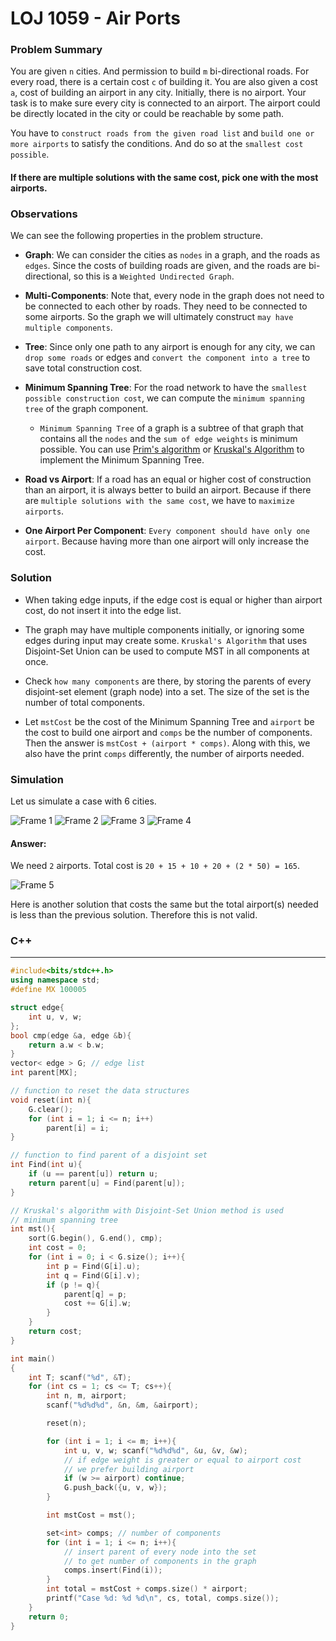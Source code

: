 # LOJ 1059 - Air Ports

### Problem Summary

You are given `n` cities. And permission to build `m` bi-directional roads. For every road, there is a certain cost `c` of building it. You are also given a cost `a`, cost of building an airport in any city. Initially, there is no airport. Your task is to make sure every city is connected to an airport. The airport could be directly located in the city or could be reachable by some path.

You have to `construct roads from the given road list` and `build one or more airports` to satisfy the conditions. And do so at the `smallest cost possible`.

#### If there are multiple solutions with the same cost, pick one with the most airports.

### Observations

We can see the following properties in the problem structure.

- **Graph**: We can consider the cities as `nodes` in a graph, and the roads as `edges`. Since the costs of building roads are given, and the roads are bi-directional, so this is a `Weighted Undirected Graph`.

- **Multi-Components**: Note that, every node in the graph does not need to be connected to each other by roads. They need to be connected to some airports. So the graph we will ultimately construct `may have multiple components`.

- **Tree**: Since only one path to any airport is enough for any city, we can `drop some roads` or edges and `convert the component into a tree` to save total construction cost.

- **Minimum Spanning Tree**: For the road network to have the `smallest possible construction cost`, we can compute the `minimum spanning tree` of the graph component.

  - `Minimum Spanning Tree` of a graph is a subtree of that graph that contains all the `nodes` and the `sum of edge weights` is minimum possible. You can use [Prim's algorithm](https://cp-algorithms.com/graph/mst_prim.html) or [Kruskal's Algorithm](https://cp-algorithms.com/graph/mst_kruskal.html) to implement the Minimum Spanning Tree.

- **Road vs Airport**: If a road has an equal or higher cost of construction than an airport, it is always better to build an airport. Because if there are `multiple solutions with the same cost`, we have to `maximize airports`.

- **One Airport Per Component**: `Every component should have only one airport`. Because having more than one airport will only increase the cost.

### Solution

- When taking edge inputs, if the edge cost is equal or higher than airport cost, do not insert it into the edge list.

- The graph may have multiple components initially, or ignoring some edges during input may create some. `Kruskal's Algorithm` that uses Disjoint-Set Union can be used to compute MST in all components at once.

- Check `how many components` are there, by storing the parents of every disjoint-set element (graph node) into a set. The size of the set is the number of total components.

- Let `mstCost` be the cost of the Minimum Spanning Tree and `airport` be the cost to build one airport and `comps` be the number of components. Then the answer is `mstCost + (airport * comps)`. Along with this, we also have the print `comps` differently, the number of airports needed.

### Simulation

Let us simulate a case with 6 cities.

![Frame 1](https://user-images.githubusercontent.com/14056189/102008348-e6e3bb00-3d59-11eb-82b8-663925441e98.png)
![Frame 2](https://user-images.githubusercontent.com/14056189/102008350-e8ad7e80-3d59-11eb-86d6-fb243afc8cda.png)
![Frame 3](https://user-images.githubusercontent.com/14056189/102008351-e9461500-3d59-11eb-88b5-2f35f02a3665.png)
![Frame 4](https://user-images.githubusercontent.com/14056189/102011618-89f2ff80-3d6f-11eb-987b-d6fa85325b9d.png)

#### Answer:

We need `2` airports. Total cost is `20 + 15 + 10 + 20 + (2 * 50) = 165`.

![Frame 5](https://user-images.githubusercontent.com/14056189/102010758-5cf01e00-3d6a-11eb-8b88-dce382ab3a46.png)

Here is another solution that costs the same but the total airport(s) needed is less than the previous solution. Therefore this is not valid.

### C++

---

```C++
#include<bits/stdc++.h>
using namespace std;
#define MX 100005

struct edge{
    int u, v, w;
};
bool cmp(edge &a, edge &b){
    return a.w < b.w;
}
vector< edge > G; // edge list
int parent[MX];

// function to reset the data structures
void reset(int n){
    G.clear();
    for (int i = 1; i <= n; i++)
        parent[i] = i;
}

// function to find parent of a disjoint set
int Find(int u){
    if (u == parent[u]) return u;
    return parent[u] = Find(parent[u]);
}

// Kruskal's algorithm with Disjoint-Set Union method is used
// minimum spanning tree
int mst(){
    sort(G.begin(), G.end(), cmp);
    int cost = 0;
    for (int i = 0; i < G.size(); i++){
        int p = Find(G[i].u);
        int q = Find(G[i].v);
        if (p != q){
            parent[q] = p;
            cost += G[i].w;
        }
    }
    return cost;
}

int main()
{
    int T; scanf("%d", &T);
    for (int cs = 1; cs <= T; cs++){
        int n, m, airport;
        scanf("%d%d%d", &n, &m, &airport);

        reset(n);

        for (int i = 1; i <= m; i++){
            int u, v, w; scanf("%d%d%d", &u, &v, &w);
            // if edge weight is greater or equal to airport cost
            // we prefer building airport
            if (w >= airport) continue;
            G.push_back({u, v, w});
        }

        int mstCost = mst();

        set<int> comps; // number of components
        for (int i = 1; i <= n; i++){
            // insert parent of every node into the set
            // to get number of components in the graph
            comps.insert(Find(i));
        }
        int total = mstCost + comps.size() * airport;
        printf("Case %d: %d %d\n", cs, total, comps.size());
    }
    return 0;
}
```
